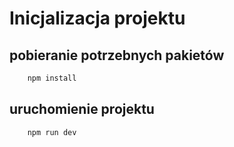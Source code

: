 # Inicjalizacja projektu

## pobieranie potrzebnych pakietów

```bash
    npm install
```

## uruchomienie projektu

```bash
    npm run dev
```
